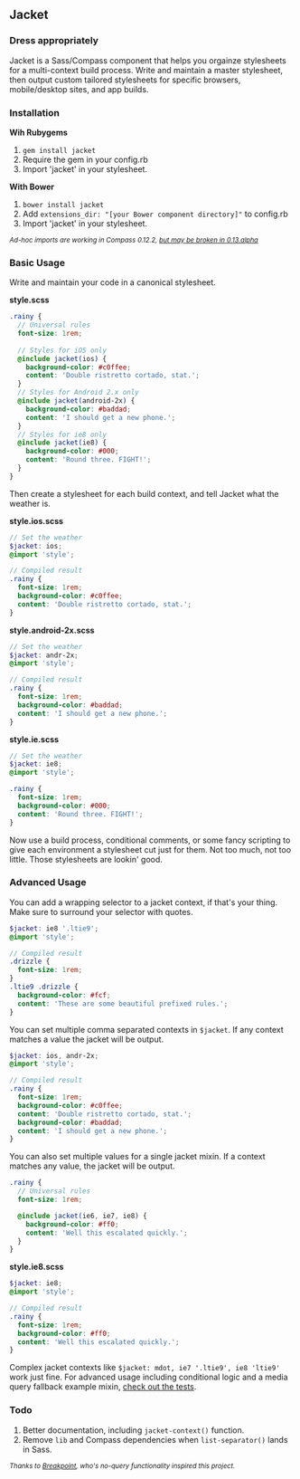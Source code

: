 ## Jacket 
### Dress appropriately

Jacket is a Sass/Compass component that helps you orgainze stylesheets for a 
multi-context build process. Write and maintain a master stylesheet, then 
output custom tailored stylesheets for specific browsers, mobile/desktop sites, 
and app builds.

### Installation

**Wih Rubygems**

1. `gem install jacket`
2. Require the gem in your config.rb  
3. Import 'jacket' in your stylesheet.  

**With Bower**

1. `bower install jacket`  
2. Add `extensions_dir: "[your Bower component directory]"` to config.rb  
3. Import 'jacket' in your stylesheet.  

<small>*Ad-hoc imports are working in Compass 0.12.2, [but may be broken in 0.13.alpha](https://github.com/chriseppstein/compass/issues/1200)*</small>

### Basic Usage

Write and maintain your code in a canonical stylesheet.

**style.scss**

```scss
.rainy {
  // Universal rules
  font-size: 1rem;
  
  // Styles for iOS only
  @include jacket(ios) {
    background-color: #c0ffee;
    content: 'Double ristretto cortado, stat.';
  }
  // Styles for Android 2.x only
  @include jacket(android-2x) {
    background-color: #baddad;
    content: 'I should get a new phone.';
  }
  // Styles for ie8 only
  @include jacket(ie8) {
    background-color: #000;
    content: 'Round three. FIGHT!';
  }
}
```

Then create a stylesheet for each build context, and tell Jacket what the weather is.

**style.ios.scss**

```scss
// Set the weather 
$jacket: ios;
@import 'style';

// Compiled result
.rainy {
  font-size: 1rem;
  background-color: #c0ffee;
  content: 'Double ristretto cortado, stat.';
}
```

**style.android-2x.scss**

```scss
// Set the weather 
$jacket: andr-2x;
@import 'style';

// Compiled result
.rainy {
  font-size: 1rem;
  background-color: #baddad;
  content: 'I should get a new phone.';
}
```

**style.ie.scss**

```scss
// Set the weather 
$jacket: ie8;
@import 'style';
```


```scss
.rainy {
  font-size: 1rem;
  background-color: #000;
  content: 'Round three. FIGHT!';
}
```

Now use a build process, conditional comments, or some fancy scripting to give each environment a stylesheet cut just for them. Not too much, not too little. Those stylesheets are lookin' good.

### Advanced Usage

You can add a wrapping selector to a jacket context, if that's your thing. Make sure to surround your selector with quotes.

```scss
$jacket: ie8 '.ltie9';
@import 'style';

// Compiled result
.drizzle {
  font-size: 1rem;
}
.ltie9 .drizzle {
  background-color: #fcf;
  content: 'These are some beautiful prefixed rules.';
}
```

You can set multiple comma separated contexts in `$jacket`. If any context matches a value the jacket will be output.

```scss
$jacket: ios, andr-2x;
@import 'style';

// Compiled result
.rainy {
  font-size: 1rem;
  background-color: #c0ffee;
  content: 'Double ristretto cortado, stat.';
  background-color: #baddad;
  content: 'I should get a new phone.';
}
```

You can also set multiple values for a single jacket mixin. If a context matches any value, the jacket will be output.

```scss
.rainy {
  // Universal rules
  font-size: 1rem;

  @include jacket(ie6, ie7, ie8) {
    background-color: #ff0;
    content: 'Well this escalated quickly.';
  }
}
```
**style.ie8.scss**

```scss
$jacket: ie8;
@import 'style';

// Compiled result
.rainy {
  font-size: 1rem;
  background-color: #ff0;
  content: 'Well this escalated quickly.';
}
```

Complex jacket contexts like `$jacket: mdot, ie7 '.ltie9', ie8 'ltie9'` work just fine. For advanced usage including conditional logic and a media query fallback example mixin, [check out the tests](https://github.com/Team-Sass/jacket/blob/master/test/scss/style.scss).


### Todo

1. Better documentation, including `jacket-context()` function.
2. Remove `lib` and Compass dependencies when `list-separator()` lands in Sass.

<small>*Thanks to [Breakpoint](https://github.com/Team-Sass/breakpoint), who's no-query functionality inspired this project.*</small>